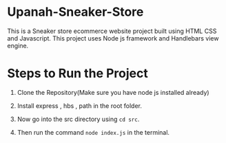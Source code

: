 # Upanah-Sneaker-Store
This is a Sneaker store ecommerce website project built using HTML CSS and Javascript.
This project uses Node js framework and Handlebars view engine.

# Steps to Run the Project

1. Clone the Repository(Make sure you have node js installed already)

2. Install express , hbs , path in the root folder.

3. Now go into the src directory using `cd src`.

4. Then run the command `node index.js` in the terminal.

